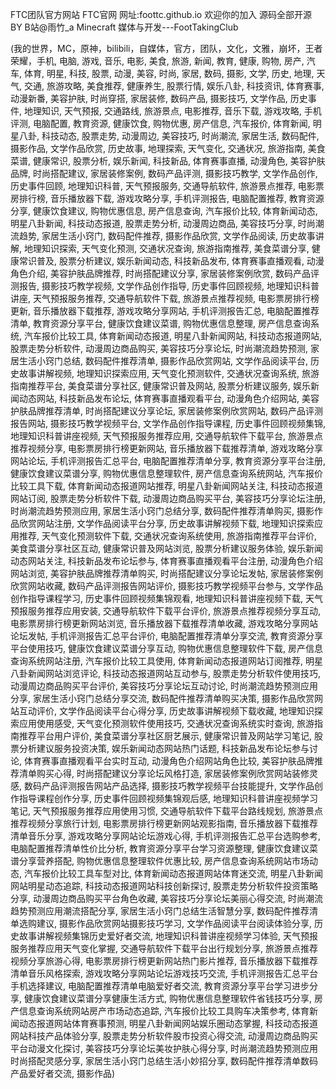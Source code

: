 FTC团队官方网站   FTC官网
网址:foottc.github.io
欢迎你的加入
源码全部开源
BY B站@雨竹_a
Minecraft 媒体与开发---FootTakingClub






















































(我的世界，MC，原神，bilibili，自媒体，官方，团队，文化，文雅，崩坏，王者荣耀，手机, 电脑, 游戏, 音乐, 电影, 美食, 旅游, 新闻, 教育, 健康, 购物, 房产, 汽车, 体育, 明星, 科技, 股票, 动漫, 美容, 时尚, 家居, 数码, 摄影, 文学, 历史, 地理, 天气, 交通, 旅游攻略, 美食推荐, 健康养生, 股票行情, 娱乐八卦, 科技资讯, 体育赛事, 动漫新番, 美容护肤, 时尚穿搭, 家居装修, 数码产品, 摄影技巧, 文学作品, 历史事件, 地理知识, 天气预报, 交通路线, 旅游景点, 电影推荐, 音乐下载, 游戏攻略, 手机评测, 电脑配置, 教育资源, 健康饮食, 购物优惠, 房产信息, 汽车报价, 体育新闻, 明星八卦, 科技动态, 股票走势, 动漫周边, 美容技巧, 时尚潮流, 家居生活, 数码配件, 摄影作品, 文学作品欣赏, 历史故事, 地理探索, 天气变化, 交通状况, 旅游指南, 美食菜谱, 健康常识, 股票分析, 娱乐新闻, 科技新品, 体育赛事直播, 动漫角色, 美容护肤品牌, 时尚搭配建议, 家居装修案例, 数码产品评测, 摄影技巧教学, 文学作品创作, 历史事件回顾, 地理知识科普, 天气预报服务, 交通导航软件, 旅游景点推荐, 电影票房排行榜, 音乐播放器下载, 游戏攻略分享, 手机评测报告, 电脑配置推荐, 教育资源分享, 健康饮食建议, 购物优惠信息, 房产信息查询, 汽车报价比较, 体育新闻动态, 明星八卦新闻, 科技动态报道, 股票走势分析, 动漫周边商品, 美容技巧分享, 时尚潮流趋势, 家居生活小窍门, 数码配件推荐, 摄影作品欣赏, 文学作品阅读, 历史故事讲解, 地理知识探索, 天气变化预测, 交通状况查询, 旅游指南推荐, 美食菜谱分享, 健康常识普及, 股票分析建议, 娱乐新闻动态, 科技新品发布, 体育赛事直播观看, 动漫角色介绍, 美容护肤品牌推荐, 时尚搭配建议分享, 家居装修案例欣赏, 数码产品评测报告, 摄影技巧教学视频, 文学作品创作指导, 历史事件回顾视频, 地理知识科普讲座, 天气预报服务推荐, 交通导航软件下载, 旅游景点推荐视频, 电影票房排行榜更新, 音乐播放器下载推荐, 游戏攻略分享网站, 手机评测报告汇总, 电脑配置推荐清单, 教育资源分享平台, 健康饮食建议菜谱, 购物优惠信息整理, 房产信息查询系统, 汽车报价比较工具, 体育新闻动态报道, 明星八卦新闻网站, 科技动态报道网站, 股票走势分析软件, 动漫周边商品购买, 美容技巧分享论坛, 时尚潮流趋势预测, 家居生活小窍门总结, 数码配件推荐清单, 摄影作品欣赏网站, 文学作品阅读平台, 历史故事讲解视频, 地理知识探索应用, 天气变化预测软件, 交通状况查询系统, 旅游指南推荐平台, 美食菜谱分享社区, 健康常识普及网站, 股票分析建议服务, 娱乐新闻动态网站, 科技新品发布论坛, 体育赛事直播观看平台, 动漫角色介绍网站, 美容护肤品牌推荐清单, 时尚搭配建议分享论坛, 家居装修案例欣赏网站, 数码产品评测报告网站, 摄影技巧教学视频平台, 文学作品创作指导课程, 历史事件回顾视频集锦, 地理知识科普讲座视频, 天气预报服务推荐应用, 交通导航软件下载平台, 旅游景点推荐视频分享, 电影票房排行榜更新网站, 音乐播放器下载推荐清单, 游戏攻略分享网站论坛, 手机评测报告汇总平台, 电脑配置推荐清单分享, 教育资源分享平台注册, 健康饮食建议菜谱分享, 购物优惠信息整理软件, 房产信息查询系统网站, 汽车报价比较工具下载, 体育新闻动态报道网站推荐, 明星八卦新闻网站关注, 科技动态报道网站订阅, 股票走势分析软件下载, 动漫周边商品购买平台, 美容技巧分享论坛注册, 时尚潮流趋势预测应用, 家居生活小窍门总结分享, 数码配件推荐清单购买, 摄影作品欣赏网站注册, 文学作品阅读平台分享, 历史故事讲解视频下载, 地理知识探索应用推荐, 天气变化预测软件下载, 交通状况查询系统使用, 旅游指南推荐平台评价, 美食菜谱分享社区互动, 健康常识普及网站浏览, 股票分析建议服务体验, 娱乐新闻动态网站关注, 科技新品发布论坛参与, 体育赛事直播观看平台注册, 动漫角色介绍网站浏览, 美容护肤品牌推荐清单购买, 时尚搭配建议分享论坛发帖, 家居装修案例欣赏网站收藏, 数码产品评测报告网站评价, 摄影技巧教学视频平台参与, 文学作品创作指导课程学习, 历史事件回顾视频集锦观看, 地理知识科普讲座视频下载, 天气预报服务推荐应用安装, 交通导航软件下载平台评价, 旅游景点推荐视频分享互动, 电影票房排行榜更新网站浏览, 音乐播放器下载推荐清单收藏, 游戏攻略分享网站论坛发帖, 手机评测报告汇总平台评价, 电脑配置推荐清单分享交流, 教育资源分享平台使用技巧, 健康饮食建议菜谱分享互动, 购物优惠信息整理软件下载, 房产信息查询系统网站注册, 汽车报价比较工具使用, 体育新闻动态报道网站订阅推荐, 明星八卦新闻网站浏览评论, 科技动态报道网站互动参与, 股票走势分析软件使用技巧, 动漫周边商品购买平台评价, 美容技巧分享论坛互动讨论, 时尚潮流趋势预测应用分享, 家居生活小窍门总结分享交流, 数码配件推荐清单购买决策, 摄影作品欣赏网站互动评价, 文学作品阅读平台心得分享, 历史故事讲解视频下载收藏, 地理知识探索应用使用感受, 天气变化预测软件使用技巧, 交通状况查询系统实时查询, 旅游指南推荐平台用户评价, 美食菜谱分享社区厨艺展示, 健康常识普及网站学习笔记, 股票分析建议服务投资决策, 娱乐新闻动态网站热门话题, 科技新品发布论坛参与讨论, 体育赛事直播观看平台实时互动, 动漫角色介绍网站角色比较, 美容护肤品牌推荐清单购买心得, 时尚搭配建议分享论坛风格打造, 家居装修案例欣赏网站装修灵感, 数码产品评测报告网站产品选择, 摄影技巧教学视频平台技能提升, 文学作品创作指导课程创作分享, 历史事件回顾视频集锦观后感, 地理知识科普讲座视频学习笔记, 天气预报服务推荐应用使用习惯, 交通导航软件下载平台路线规划, 旅游景点推荐视频分享旅行计划, 电影票房排行榜更新网站观影指南, 音乐播放器下载推荐清单音乐分享, 游戏攻略分享网站论坛游戏心得, 手机评测报告汇总平台选购参考, 电脑配置推荐清单性价比分析, 教育资源分享平台学习资源整理, 健康饮食建议菜谱分享营养搭配, 购物优惠信息整理软件优惠比较, 房产信息查询系统网站市场动态, 汽车报价比较工具车型对比, 体育新闻动态报道网站体育迷交流, 明星八卦新闻网站明星动态追踪, 科技动态报道网站科技创新探讨, 股票走势分析软件投资策略分享, 动漫周边商品购买平台角色收藏, 美容技巧分享论坛美丽心得交流, 时尚潮流趋势预测应用潮流搭配分享, 家居生活小窍门总结生活智慧分享, 数码配件推荐清单选购建议, 摄影作品欣赏网站摄影技巧学习, 文学作品阅读平台阅读体验分享, 历史故事讲解视频集锦历史爱好者交流, 地理知识科普讲座视频学习体验, 天气预报服务推荐应用天气变化掌握, 交通导航软件下载平台出行规划分享, 旅游景点推荐视频分享旅游心得, 电影票房排行榜更新网站热门影片推荐, 音乐播放器下载推荐清单音乐风格探索, 游戏攻略分享网站论坛游戏技巧交流, 手机评测报告汇总平台手机选择建议, 电脑配置推荐清单电脑爱好者交流, 教育资源分享平台学习进步分享, 健康饮食建议菜谱分享健康生活方式, 购物优惠信息整理软件省钱技巧分享, 房产信息查询系统网站房产市场动态追踪, 汽车报价比较工具购车决策参考, 体育新闻动态报道网站体育赛事预测, 明星八卦新闻网站娱乐圈动态掌握, 科技动态报道网站科技产品体验分享, 股票走势分析软件股市投资心得交流, 动漫周边商品购买平台动漫文化探讨, 美容技巧分享论坛美妆护肤心得分享, 时尚潮流趋势预测应用时尚搭配灵感分享, 家居生活小窍门总结生活小妙招分享, 数码配件推荐清单数码产品爱好者交流, 摄影作品)





